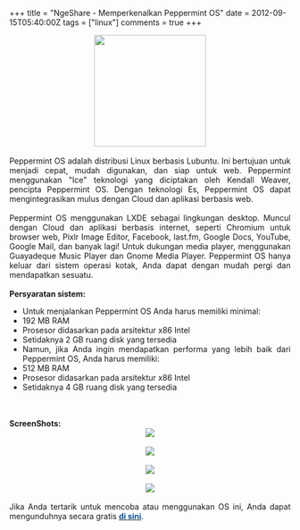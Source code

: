 +++
title = "NgeShare - Memperkenalkan Peppermint OS"
date = 2012-09-15T05:40:00Z
tags = ["linux"]
comments = true
+++

<center><img border="0" data-original-height="400" data-original-width="400" height="200" src="https://3.bp.blogspot.com/-atcIyeL19fg/W-37R8qL_yI/AAAAAAAASYM/Ln8r-hj2Wuo1PP2zUqc2OqwnMqKiZViyACLcBGAs/s200/papermintos.jpg" width="200" /></center><br />
<div style="text-align: justify;">Peppermint OS adalah distribusi Linux berbasis Lubuntu. Ini bertujuan untuk menjadi cepat, mudah digunakan, dan siap untuk web. Peppermint menggunakan "Ice" teknologi yang diciptakan oleh Kendall Weaver, pencipta Peppermint OS. Dengan teknologi Es, Peppermint OS dapat mengintegrasikan mulus dengan Cloud dan aplikasi berbasis web.<br /><br />
Peppermint OS menggunakan LXDE sebagai lingkungan desktop. Muncul dengan Cloud dan aplikasi berbasis internet, seperti Chromium untuk browser web, Pixlr Image Editor, Facebook, last.fm, Google Docs, YouTube, Google Mail, dan banyak lagi! Untuk dukungan media player, menggunakan Guayadeque Music Player dan Gnome Media Player. Peppermint OS hanya keluar dari sistem operasi kotak, Anda dapat dengan mudah pergi dan mendapatkan sesuatu.<br /><br />
<b>Persyaratan sistem:</b><br />
<ul style="text-align: justify;"><li>Untuk menjalankan Peppermint OS Anda harus memiliki minimal:</li><li>192 MB RAM</li><li>Prosesor didasarkan pada arsitektur x86 Intel</li><li>Setidaknya 2 GB ruang disk yang tersedia</li><li>Namun, jika Anda ingin mendapatkan performa yang lebih baik dari Peppermint OS, Anda harus memiliki:</li><li>512 MB ​​RAM</li><li>Prosesor didasarkan pada arsitektur x86 Intel</li><li>Setidaknya 4 GB ruang disk yang tersedia</li></ul><br /><br />
<b>ScreenShots:</b><br />
<center><img border="0" src="https://1.bp.blogspot.com/-FCfrgWlWKDA/UFOwj1E5OWI/AAAAAAAADJw/UTs7KeZt4uA/s1600/3screen_one.png" /></center><br />
<center><img border="0" src="https://4.bp.blogspot.com/-RSBKne-rTvE/UFOwwTSOBSI/AAAAAAAADKA/MdDklgVW-hg/s1600/3screen_two.png" /></center><br />
<center><img border="0" src="https://4.bp.blogspot.com/-LaKnAWw9jMM/UFOwdN_oObI/AAAAAAAADJo/kvoUv00bmKo/s1600/3screen_four.png" /></center><br />
<center><img border="0" src="https://3.bp.blogspot.com/-mixVTx1QT4Y/UFOwpFa8ubI/AAAAAAAADJ4/qOKyJqetaJU/s1600/3screen_three.png" /></center><br />
Jika Anda tertarik untuk mencoba atau menggunakan OS ini, Anda dapat mengunduhnya secara gratis <b><a href="http://peppermintos.com/"><span style="color: #0b5394;">di sini</span></a></b>.</div>

